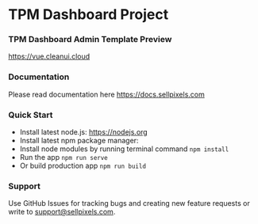 # TPM Dashboard Project

### TPM Dashboard Admin Template Preview

https://vue.cleanui.cloud

### Documentation

Please read documentation here https://docs.sellpixels.com

### Quick Start

- Install latest node.js: https://nodejs.org​
- Install latest npm package manager:
- Install node modules by running terminal command `npm install`
- Run the app `npm run serve`
- Or build production app `npm run build`

### Support

Use GitHub Issues for tracking bugs and creating new feature requests or write to [support@sellpixels.com](mailto:support@sellpixels.com).
